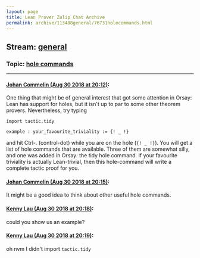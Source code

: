 ```yaml
---
layout: page
title: Lean Prover Zulip Chat Archive 
permalink: archive/113488general/76731holecommands.html
---
```


## Stream: [general](index.html)
### Topic: [hole commands](76731holecommands.html)

---

#### [Johan Commelin (Aug 30 2018 at 20:12)](https://leanprover.zulipchat.com/#narrow/stream/113488-general/topic/hole%20commands/near/133076337):
One thing that might be of general interest that got some attention in Orsay: Lean has support for holes, but it isn't up to par to some other theorem provers. Nevertheless, try typing
```lean
import tactic.tidy

example : your_favourite_triviality := {! _ !}
```
and hit Ctrl-. (control-dot) while you are on the hole (`{! _ !}`). You will get a list of hole commands that are available. Three of them are somewhat silly, and one was added in Orsay: the tidy hole command. If your favourite triviality is actually Lean-trivial, then this hole-command will write a complete tactic proof for you.

#### [Johan Commelin (Aug 30 2018 at 20:15)](https://leanprover.zulipchat.com/#narrow/stream/113488-general/topic/hole%20commands/near/133076506):
It might be a good idea to think about other useful hole commands.

#### [Kenny Lau (Aug 30 2018 at 20:18)](https://leanprover.zulipchat.com/#narrow/stream/113488-general/topic/hole%20commands/near/133076735):
could you show us an example?

#### [Kenny Lau (Aug 30 2018 at 20:19)](https://leanprover.zulipchat.com/#narrow/stream/113488-general/topic/hole%20commands/near/133076760):
oh nvm I didn't import `tactic.tidy`

